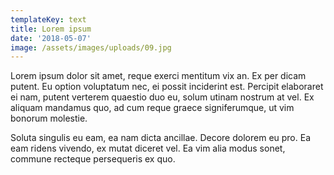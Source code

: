```yaml
---
templateKey: text
title: Lorem ipsum
date: '2018-05-07'
image: /assets/images/uploads/09.jpg
---
```

Lorem ipsum dolor sit amet, reque exerci mentitum vix an. Ex per dicam putent. Eu option voluptatum nec, ei possit inciderint est. Percipit elaboraret ei nam, putent verterem quaestio duo eu, solum utinam nostrum at vel. Ex aliquam mandamus quo, ad cum reque graece signiferumque, ut vim bonorum molestie.



Soluta singulis eu eam, ea nam dicta ancillae. Decore dolorem eu pro. Ea eam ridens vivendo, ex mutat diceret vel. Ea vim alia modus sonet, commune recteque persequeris ex quo.
